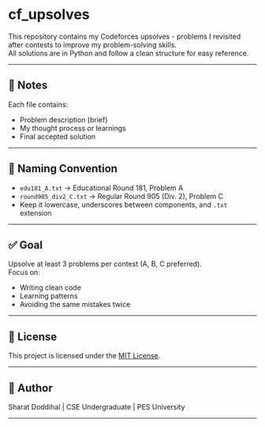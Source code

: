 # cf_upsolves

This repository contains my Codeforces upsolves - problems I revisited after contests to improve my problem-solving skills.  
All solutions are in Python and follow a clean structure for easy reference.

---
## :memo: Notes
Each file contains:
- Problem description (brief)
- My thought process or learnings
- Final accepted solution

---

## 📌 Naming Convention

- `edu181_A.txt` → Educational Round 181, Problem A  
- `round905_div2_C.txt` → Regular Round 905 (Div. 2), Problem C  
- Keep it lowercase, underscores between components, and `.txt` extension

---

## ✅ Goal

Upsolve at least 3 problems per contest (A, B, C preferred).  
Focus on:
- Writing clean code  
- Learning patterns  
- Avoiding the same mistakes twice  

---

## 🪪 License

This project is licensed under the [MIT License](https://opensource.org/licenses/MIT).

---

## :raising_hand: Author

Sharat Doddihal | CSE Undergraduate | PES University

---


